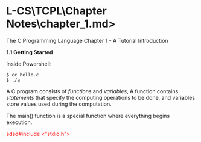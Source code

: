 L-CS\TCPL\Chapter Notes\chapter_1.md>
====

The C Programming Language Chapter 1 - A Tutorial Introduction

**1.1 Getting Started**

  Inside Powershell:
  
    $ cc hello.c
    $ ./a
    
  A C program consists of *functions* and *variables*, A function contains *statements* that specify the computing operations to be done, and variables store values used during the computation.
  
  The main() function is a special function where everything begins execution.
  
  <span style="color:red;">sdsd#include <"stdio.h"></span>
